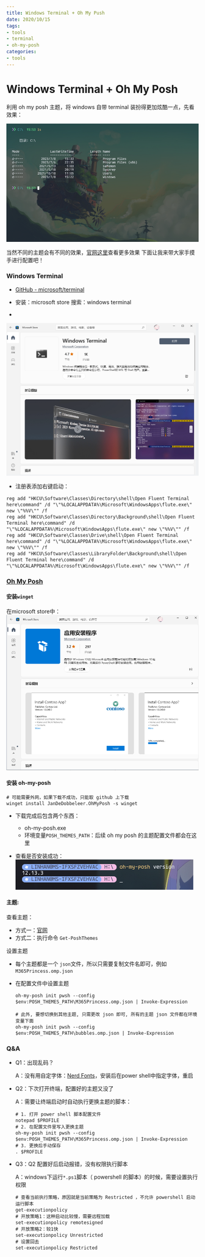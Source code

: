 ```yaml
---
title: Windows Terminal + Oh My Push
date: 2020/10/15
tags:
- tools
- terminal
- oh-my-posh
categories:
- tools
---
```


# Windows Terminal + Oh My Posh

利用 oh my posh 主题，将 windows 自带 terminal 装扮得更加炫酷一点，先看效果：

![img.png](img.png)

当然不同的主题会有不同的效果，[官网这里](https://ohmyposh.dev/docs/themes)查看更多效果
下面让我来带大家手摸手进行配置吧！

### Windows Terminal

- [GitHub - microsoft/terminal](https://github.com/microsoft/Terminal)

- 安装：microsoft store 搜索：windows terminal
- 
![img_2.png](img_2.png)


- 注册表添加右键启动：

```桌面新建 .bat 文件，输入以下内容，双击运行
reg add "HKCU\Software\Classes\Directory\shell\Open Fluent Terminal here\command" /d "\"%LOCALAPPDATA%\Microsoft\WindowsApps\flute.exe\" new \"%%V\"" /f
reg add "HKCU\Software\Classes\Directory\Background\shell\Open Fluent Terminal here\command" /d "\"%LOCALAPPDATA%\Microsoft\WindowsApps\flute.exe\" new \"%%V\"" /f
reg add "HKCU\Software\Classes\Drive\shell\Open Fluent Terminal here\command" /d "\"%LOCALAPPDATA%\Microsoft\WindowsApps\flute.exe\" new \"%%V\"" /f
reg add "HKCU\Software\Classes\LibraryFolder\Background\shell\Open Fluent Terminal here\command" /d "\"%LOCALAPPDATA%\Microsoft\WindowsApps\flute.exe\" new \"%%V\"" /f
```

### [Oh My Posh](https://ohmyposh.dev/docs/installation/prompt)
#### 安装```winget```
在microsoft store中：![img_3.png](img_3.png)

#### 安装 oh-my-posh

```
# 可能需要外网，如果下载不成功，只能取 github 上下载 
winget install JanDeDobbeleer.OhMyPosh -s winget
```
- 下载完成后包含两个东西：
  - oh-my-posh.exe
  - 环境变量```POSH_THEMES_PATH```：后续 oh my posh 的主题配置文件都会在这里

- 查看是否安装成功：![img_4.png](img_4.png)

#### 主题:
查看主题：
- 方式一：[官网](https://ohmyposh.dev/docs/themes)
- 方式二：执行命令 ```Get-PoshThemes```

设置主题
  - 每个主题都是一个 ```json```文件，所以只需要复制文件名即可，例如 ```M365Princess.omp.json```
  - 在配置文件中设置主题
  
    ```
    oh-my-posh init pwsh --config $env:POSH_THEMES_PATH\M365Princess.omp.json | Invoke-Expression
  
    # 此外, 要想切换到其他主题, 只需更改 json 即可, 所有的主题 json 文件都在环境变量下面
    oh-my-posh init pwsh --config $env:POSH_THEMES_PATH\bubbles.omp.json | Invoke-Expression
    ```
### Q&A
- Q1：出现乱码？
  
  A：没有用自定字体：[Nerd Fonts](https://www.nerdfonts.com/font-downloads)，安装后在power shell中指定字体，重启

- Q2：下次打开终端，配置好的主题又没了
  
  A：需要让终端启动时自动执行更换主题的脚本：
  
  ```
  # 1. 打开 power shell 脚本配置文件
  notepad $PROFILE
  # 2. 在配置文件里写入更换主题
  oh-my-posh init pwsh --config $env:POSH_THEMES_PATH\M365Princess.omp.json | Invoke-Expression
  # 3. 更换后手动保存
  . $PROFILE
  ```

- Q3：Q2 配置好后启动报错，没有权限执行脚本
  
  A：windows下运行`*.ps1`脚本（ powershell 的脚本）的时候，需要设置执行权限
  
  ```
  # 查看当前执行策略，原因就是当前策略为 Restricted ，不允许 powershell 启动运行脚本
  get-executionpolicy
  # 开放策略1：这种启动比较慢，需要远程加载
  set-executionpolicy remotesigned 
  # 开放策略2：较1快
  set-executionpolicy Unrestricted
  # 设置回去
  set-executionpolicy Restricted
  ```
